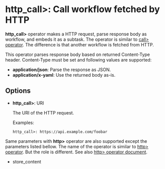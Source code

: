 # http_call>: Call workflow fetched by HTTP

**http_call>** operator makes a HTTP request, parse response body as workflow, and embeds it as a subtask. The operator is similar to [call> operator](call.html). The difference is that another workflow is fetched from HTTP.

This operator parses response body based on returned Content-Type header. Content-Type must be set and following values are supported:

* **application/json**: Parse the response as JSON.
* **application/x-yaml**: Use the returned body as-is.

## Options

* **http_call>**: URI

  The URI of the HTTP request.

  Examples:

  ```
  http_call>: https://api.example.com/foobar
  ```

Same parameters with **http>** operator are also supported except the parameters listed bellow. The name of the operator is similar to [http> operator](../http.html). But the role is different. See also [http> operator document](../http.html).

* store_content

